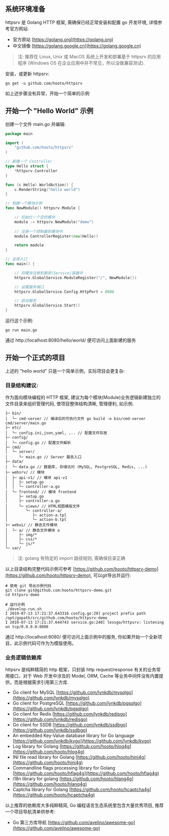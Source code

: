 ## 系统环境准备

httpsrv 是 Golang HTTP 框架, 需确保已经正常安装和配置 go 开发环境, 详情参考官方网站: 

* 官方原站 [https://golang.org](https://golang.org) 
* 中文镜像 [https://golang.google.cn](https://golang.google.cn)

> 注: 推荐在 Linux, Unix 或 MacOS 系统上开发和部署基于 httpsrv 的应用程序 (Windows OS 在企业应用中并不常见，所以没做兼容测试). 


安装，或更新 httpsrv:

``` shell
go get -u github.com/hooto/httpsrv
```

如上述步骤没有异常，开始一个简单的示例

## 开始一个 "Hello World" 示例

创建一个文件 main.go 并编辑:

``` go
package main

import (
	"github.com/hooto/httpsrv"
)

// 新建一个 Controller
type Hello struct {
	*httpsrv.Controller
}

func (c Hello) WorldAction() {
	c.RenderString("hello world")
}

// 构建一个模块示例
func NewModule() httpsrv.Module {

	// 初始化一个空的模块
	module := httpsrv.NewModule("demo")
    
	// 注册一个控制器到模块中
	module.ControllerRegister(new(Hello))

	return module
}

// 全局入口
func main() {

	// 将模块注册到服务(Service)容器中
	httpsrv.GlobalService.ModuleRegister("/", NewModule())

	// 设置服务端口
	httpsrv.GlobalService.Config.HttpPort = 8080

	// 启动服务
	httpsrv.GlobalService.Start()
}
```

运行这个示例:
``` shell
go run main.go
```

通过 http://localhost:8080/hello/world/ 便可访问上面新建的服务


## 开始一个正式的项目

上述的 "hello world" 只是一个简单示例，实际项目会更复杂:

### 目录结构建议:

作为面向模块编程的 HTTP 框架, 建议为每个模块(Module)业务逻辑新建独立的文件目录来组织管理代码, 使项目整体结构清晰, 管理便利, 如示例.

``` shell
├─ bin/
│  └─ cmd-server // 编译后的可执行文件 go build -o bin/cmd-server cmd/server/main.go
├─ etc/
│  └─ config.ini,json,yaml, ... // 配置文件存放
├─ config/
│  └─ config.go // 配置文件解析
├─ cmd/
│  └─ server/
│     └─ main.go // Server 服务入口
├─ data/
│  └─ data.go // 数据库, 存储访问 (MySQL, PostgreSQL, Redis, ...)
├─ websrv/ // 模块
│  ├─ api-v1/ // 模块 api-v1
│  │  ├─ setup.go
│  │  └─ controller-a.go
│  └─ frontend/ // 模块 frontend
│     ├─ setup.go
│     ├─ controller-a.go
│     └─ views/ // HTML视图模版文件
│        └─ controller-a/
│           ├─ action-a.tpl
│           └─ action-b.tpl
├─ webui/ // 静态文件模块
│  └─ a/ // 静态文件模块 a
│     ├─ img/*
│     ├─ css/*
│     └─ js/*
└─ var/
```

> 注: golang 有特定的 import 路径规则, 需确保目录正确


以上目录结构完整代码示例可参考 [https://github.com/hooto/httpsrv-demo](https://github.com/hooto/httpsrv-demo), 可以git导出并运行:

``` shell
# 使用 git 导出示例代码
git clone git@github.com:hooto/httpsrv-demo.git
cd httpsrv-demo

# 运行示例
./develop-run.sh 
I 2019-07-13 17:21:37.643316 config.go:29] project prefix path /opt/gopath/src/github.com/hooto/httpsrv-demo
I 2019-07-13 17:21:37.644743 service.go:240] lessgo/httpsrv: listening on tcp/0.0.0.0:8080
```

通过 http://localhost:8080/ 便可访问上面示例中的服务, 你如果开始一个全新项目，此示例代码可作为为模版使用。

### 业务逻辑依赖库

httpsrv 是纯粹精简的 http 框架，只封装 http request/response 有关的业务常用接口，对于 Web 开发中涉及的 Model, ORM, Cache 等业务中间件没有内置提供，而是根据需求引用第三方库.

* Go client for MySQL [https://github.com/lynkdb/mysqlgo](https://github.com/lynkdb/mysqlgo)
* Go client for PostgreSQL [https://github.com/lynkdb/pgsqlgo](https://github.com/lynkdb/pgsqlgo)
* Go client for Redis [https://github.com/lynkdb/redisgo](https://github.com/lynkdb/redisgo)
* Go client for SSDB [https://github.com/lynkdb/ssdbgo](https://github.com/lynkdb/ssdbgo)
* An embedded Key-Value database library for Go language [https://github.com/lynkdb/kvgo](https://github.com/lynkdb/kvgo)
* Log library for Golang [https://github.com/hooto/hlog4g](https://github.com/hooto/hlog4g)
* INI file read library for Golang [https://github.com/hooto/hini4g](https://github.com/hooto/hini4g)
* Commandline flags processing library for Golang [https://github.com/hooto/hflag4g](https://github.com/hooto/hflag4g)
* i18n library for golang [https://github.com/hooto/hlang4g](https://github.com/hooto/hlang4g)
* Captcha library for Golang [https://github.com/hooto/hcaptcha4g](https://github.com/hooto/hcaptcha4g)


以上推荐的依赖库大多纯粹精简, Go 编程语言生态系统里包含大量优秀项目, 推荐一个项目导航清单供参考: 

* Go 第三方库导航 [https://github.com/avelino/awesome-go](https://github.com/avelino/awesome-go)

